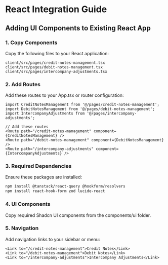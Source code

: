 # React Integration Guide

## Adding UI Components to Existing React App

### 1. Copy Components
Copy the following files to your React application:

```
client/src/pages/credit-notes-management.tsx
client/src/pages/debit-notes-management.tsx
client/src/pages/intercompany-adjustments.tsx
```

### 2. Add Routes
Add these routes to your App.tsx or router configuration:

```tsx
import CreditNotesManagement from '@/pages/credit-notes-management';
import DebitNotesManagement from '@/pages/debit-notes-management';
import IntercompanyAdjustments from '@/pages/intercompany-adjustments';

// Add these routes
<Route path="/credit-notes-management" component={CreditNotesManagement} />
<Route path="/debit-notes-management" component={DebitNotesManagement} />
<Route path="/intercompany-adjustments" component={IntercompanyAdjustments} />
```

### 3. Required Dependencies
Ensure these packages are installed:

```bash
npm install @tanstack/react-query @hookform/resolvers
npm install react-hook-form zod lucide-react
```

### 4. UI Components
Copy required Shadcn UI components from the components/ui folder.

### 5. Navigation
Add navigation links to your sidebar or menu:

```tsx
<Link to="/credit-notes-management">Credit Notes</Link>
<Link to="/debit-notes-management">Debit Notes</Link>
<Link to="/intercompany-adjustments">Intercompany Adjustments</Link>
```
